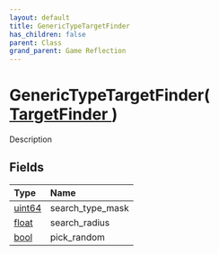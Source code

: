 ```yaml
---
layout: default
title: GenericTypeTargetFinder
has_children: false
parent: Class
grand_parent: Game Reflection
---
```

# GenericTypeTargetFinder( [ TargetFinder ](/riftbreaker-wiki/docs/game-reflection/classes/target_finder/) )
Description 

## Fields

| Type | Name |
|:----------|:--------------|
| [uint64](/riftbreaker-wiki/docs/game-reflection/components/uint64/) | search_type_mask |
| [float](/riftbreaker-wiki/docs/game-reflection/components/float/) | search_radius |
| [bool](/riftbreaker-wiki/docs/game-reflection/components/bool/) | pick_random |

